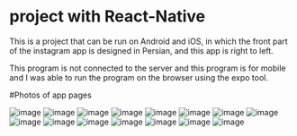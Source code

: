 # project with React-Native



This is a project that can be run on Android and iOS, in which the front part of the instagram app is designed in Persian, and this app is right to left.

This program is not connected to the server and this program is for mobile and I was able to run the program on the browser using the expo tool.



#Photos of app pages

![image](https://user-images.githubusercontent.com/74311184/127896410-1af6b805-4c44-4b34-94a7-349069a9d689.png)
![image](https://user-images.githubusercontent.com/74311184/127896354-d7844364-1567-4cc1-8ac0-e0332df60449.png)
![image](https://user-images.githubusercontent.com/74311184/127896429-271495ed-c87b-43b9-9ba0-5c7b4829b8fc.png)
![image](https://user-images.githubusercontent.com/74311184/127896517-a61fc7e1-6ab6-4339-9dad-d6198ecc8c74.png)
![image](https://user-images.githubusercontent.com/74311184/127896510-6358f4ca-8c01-4181-992f-fe16cd9936a3.png)
![image](https://user-images.githubusercontent.com/74311184/127896486-487d3874-5c29-49be-9a9a-3636d0add041.png)
![image](https://user-images.githubusercontent.com/74311184/127896603-53e099ba-d9ed-4e49-9d10-f561458fc1a4.png)
![image](https://user-images.githubusercontent.com/74311184/127896584-47a56400-31ed-42ed-912c-40727fa95a0f.png)
![image](https://user-images.githubusercontent.com/74311184/127896644-076d6153-c711-4cd6-844e-9d4f4d4f1c50.png)
![image](https://user-images.githubusercontent.com/74311184/127896666-2c30f8e2-cf31-47e9-a519-9690dc2c6161.png)
![image](https://user-images.githubusercontent.com/74311184/127896556-40f1ac25-a4f4-4870-9d8b-6180bae0dd28.png)
![image](https://user-images.githubusercontent.com/74311184/127896682-20a1ac9b-0abb-4585-a9c9-f6cc07f62613.png)
![image](https://user-images.githubusercontent.com/74311184/127896623-97f54e65-f105-42a4-bc30-9bb78491fd75.png)
![image](https://user-images.githubusercontent.com/74311184/127897005-bad0c95a-18d1-42b6-91e1-466f04dbe7fc.png)
![image](https://user-images.githubusercontent.com/74311184/127897032-34fa7346-3990-484d-96c0-1a702312eed6.png)
